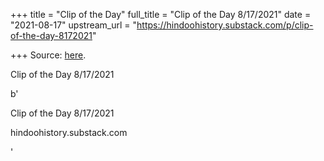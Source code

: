 +++
title = "Clip of the Day"
full_title = "Clip of the Day 8/17/2021"
date = "2021-08-17"
upstream_url = "https://hindoohistory.substack.com/p/clip-of-the-day-8172021"

+++
Source: [here](https://hindoohistory.substack.com/p/clip-of-the-day-8172021).

Clip of the Day 8/17/2021

b'

Clip of the Day 8/17/2021

hindoohistory.substack.com

'
